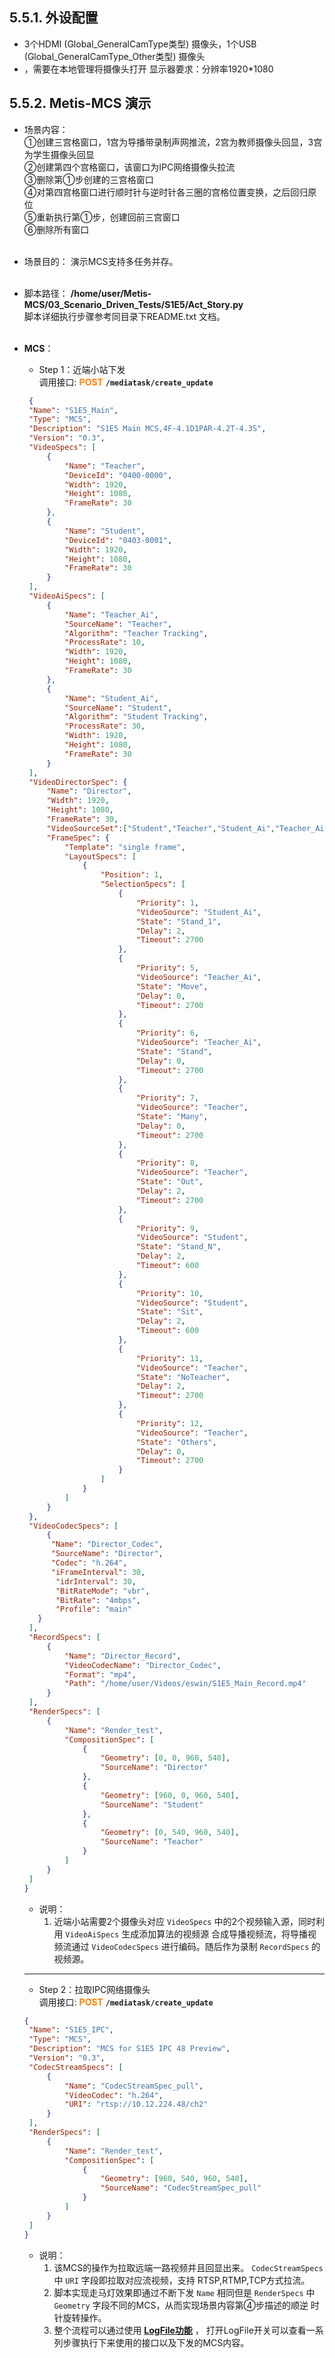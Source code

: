 ## 5.5.1. 外设配置
* 3个HDMI (Global_GeneralCamType类型) 摄像头，1个USB (Global_GeneralCamType_Other类型)  摄像头
* ，需要在本地管理将摄像头打开
显示器要求：分辨率1920*1080

## 5.5.2. Metis-MCS 演示
* 场景内容： <br>
①创建三宫格窗口，1宫为导播带录制声网推流，2宫为教师摄像头回显，3宫为学生摄像头回显  
②创建第四个宫格窗口，该窗口为IPC网络摄像头拉流  
③删除第①步创建的三宫格窗口  
④对第四宫格窗口进行顺时针与逆时针各三圈的宫格位置变换，之后回归原位  
⑤重新执行第①步，创建回前三宫窗口  
⑥删除所有窗口  <br><br>

* 场景目的： 演示MCS支持多任务并存。    <br><br> 

* 脚本路径： **/home/user/Metis-MCS/03_Scenario_Driven_Tests/S1E5/Act_Story.py** <br>
          脚本详细执行步骤参考同目录下README.txt 文档。 <br><br> 


* **MCS**：
   * Step 1：近端小站下发 <br>
     调用接口: **<font color=#FF7F00>POST</font>** **`/mediatask/create_update`**
   ```json
    {
    "Name": "S1E5_Main",
    "Type": "MCS",
    "Description": "S1E5 Main MCS,4F-4.1D1PAR-4.2T-4.3S",
    "Version": "0.3",
    "VideoSpecs": [
        {
            "Name": "Teacher",
            "DeviceId": "0400-0000",
            "Width": 1920,
            "Height": 1080,
            "FrameRate": 30
        },
        {
            "Name": "Student",
            "DeviceId": "0403-0001",
            "Width": 1920,
            "Height": 1080,
            "FrameRate": 30
        }
    ],
    "VideoAiSpecs": [
        {
            "Name": "Teacher_Ai",
            "SourceName": "Teacher",
            "Algorithm": "Teacher Tracking",
            "ProcessRate": 10,
            "Width": 1920,
            "Height": 1080,
            "FrameRate": 30
        },
        {
            "Name": "Student_Ai",
            "SourceName": "Student",
            "Algorithm": "Student Tracking",
            "ProcessRate": 30,
            "Width": 1920,
            "Height": 1080,
            "FrameRate": 30
        }
    ],
    "VideoDirectorSpec": {
        "Name": "Director",
        "Width": 1920,
        "Height": 1080,
        "FrameRate": 30,
        "VideoSourceSet":["Student","Teacher","Student_Ai","Teacher_Ai"],
        "FrameSpec": {
            "Template": "single frame",
            "LayoutSpecs": [
                {
                    "Position": 1,
                    "SelectionSpecs": [
                        {
                            "Priority": 1,
                            "VideoSource": "Student_Ai",
                            "State": "Stand_1",
                            "Delay": 2,
                            "Timeout": 2700
                        },
                        {
                            "Priority": 5,
                            "VideoSource": "Teacher_Ai",
                            "State": "Move",
                            "Delay": 0,
                            "Timeout": 2700
                        },
                        {
                            "Priority": 6,
                            "VideoSource": "Teacher_Ai",
                            "State": "Stand",
                            "Delay": 0,
                            "Timeout": 2700
                        },
                        {
                            "Priority": 7,
                            "VideoSource": "Teacher",
                            "State": "Many",
                            "Delay": 0,
                            "Timeout": 2700
                        },
                        {
                            "Priority": 8,
                            "VideoSource": "Teacher",
                            "State": "Out",
                            "Delay": 2,
                            "Timeout": 2700
                        },
                        {
                            "Priority": 9,
                            "VideoSource": "Student",
                            "State": "Stand_N",
                            "Delay": 2,
                            "Timeout": 600
                        },
                        {
                            "Priority": 10,
                            "VideoSource": "Student",
                            "State": "Sit",
                            "Delay": 2,
                            "Timeout": 600
                        },
                        {
                            "Priority": 11,
                            "VideoSource": "Teacher",
                            "State": "NoTeacher",
                            "Delay": 2,
                            "Timeout": 2700
                        },
                        {
                            "Priority": 12,
                            "VideoSource": "Teacher",
                            "State": "Others",
                            "Delay": 0,
                            "Timeout": 2700
                        }
                    ]
                }
            ]
        }
    },
    "VideoCodecSpecs": [
        {
         "Name": "Director_Codec",
         "SourceName": "Director",
         "Codec": "h.264",
         "iFrameInterval": 30,
          "idrInterval": 30,
          "BitRateMode": "vbr",
          "BitRate": "4mbps",
          "Profile": "main"
      }
    ],
    "RecordSpecs": [
        {
            "Name": "Director_Record",
            "VideoCodecName": "Director_Codec",
            "Format": "mp4",
            "Path": "/home/user/Videos/eswin/S1E5_Main_Record.mp4"
        }
    ],
    "RenderSpecs": [
        {
            "Name": "Render_test",
            "CompositionSpec": [
                {
                    "Geometry": [0, 0, 960, 540],
                    "SourceName": "Director"
                },
                {
                    "Geometry": [960, 0, 960, 540],
                    "SourceName": "Student"
                },
                {
                    "Geometry": [0, 540, 960, 540],
                    "SourceName": "Teacher"
                }
            ]
        }
    ]
  }
   ```

   * 说明：   
     1. 近端小站需要2个摄像头对应 `VideoSpecs` 中的2个视频输入源，同时利用 `VideoAiSpecs` 生成添加算法的视频源
        合成导播视频流，将导播视频流通过 `VideoCodecSpecs` 进行编码。随后作为录制 `RecordSpecs` 的视频源。
     
    ----------------


   * Step 2：拉取IPC网络摄像头 <br>
     调用接口: **<font color=#FF7F00>POST</font>** **`/mediatask/create_update`**
   ```json
   {
    "Name": "S1E5_IPC",
    "Type": "MCS",
    "Description": "MCS for S1E5 IPC 48 Preview",
    "Version": "0.3",
    "CodecStreamSpecs": [
        {
            "Name": "CodecStreamSpec_pull",
            "VideoCodec": "h.264",
            "URI": "rtsp://10.12.224.48/ch2"
        }
    ],
    "RenderSpecs": [
        {
            "Name": "Render_test",
            "CompositionSpec": [
                {
                    "Geometry": [960, 540, 960, 540],
                    "SourceName": "CodecStreamSpec_pull"
                }
            ]
        }
    ]
   }
   ```

   * 说明：   
     1. 该MCS的操作为拉取远端一路视频并且回显出来。 `CodecStreamSpecs` 中 `URI` 字段即拉取对应流视频，支持 RTSP,RTMP,TCP方式拉流。
     2. 脚本实现走马灯效果即通过不断下发 `Name` 相同但是 `RenderSpecs` 中 `Geometry` 字段不同的MCS，从而实现场景内容第④步描述的顺逆
       时针旋转操作。
     3. 整个流程可以通过使用 **[LogFile功能](/scenarios/ExpendFunction/expend.html#logfile)** ，
      打开LogFile开关可以查看一系列步骤执行下来使用的接口以及下发的MCS内容。

        